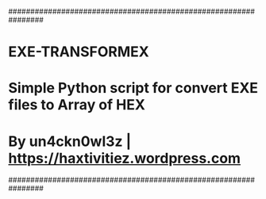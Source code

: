 ################################################################
#                      EXE-TRANSFORMEX                         #
# Simple Python script for convert EXE files to Array of HEX   #
# By un4ckn0wl3z | https://haxtivitiez.wordpress.com           #
################################################################

